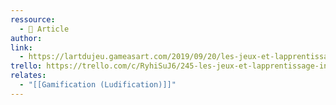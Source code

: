 ```yaml
---
ressource:
  - 📰 Article
author: 
link:
  - https://lartdujeu.gameasart.com/2019/09/20/les-jeux-et-lapprentissage-introduction/
trello: https://trello.com/c/RyhiSuJ6/245-les-jeux-et-lapprentissage-introduction-lart-du-jeu
relates:
  - "[[Gamification (Ludification)]]"
---
```

